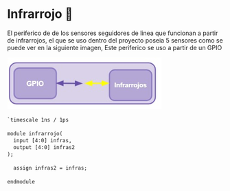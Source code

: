 # Infrarrojo :footprints:
El periferico de de los sensores seguidores de linea que funcionan a partir de infrarrojos, el que se uso dentro del proyecto poseia 5 sensores como se puede ver en la siguiente imagen, Este periferico se uso a partir de un GPIO



![Screenshot](/Imagenes/GPIOir.jpg)


    `timescale 1ns / 1ps

    module infrarrojo(
      input [4:0] infras,
      output [4:0] infras2
    );

      assign infras2 = infras;

    endmodule
